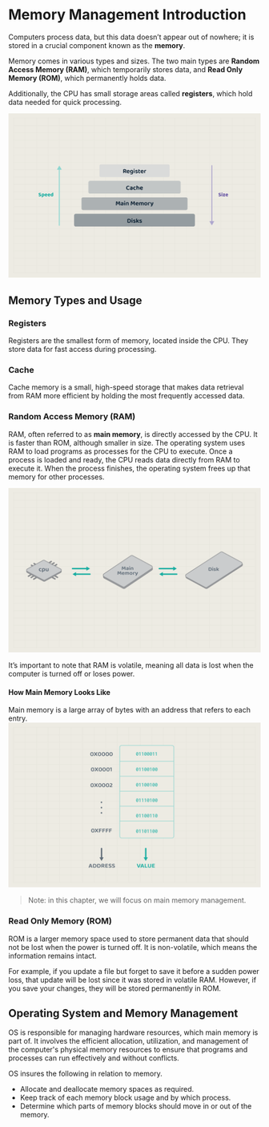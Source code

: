 # Memory Management Introduction

Computers process data, but this data doesn’t appear out of nowhere; it is stored in a crucial component known as the **memory**. 

Memory comes in various types and sizes. The two main types are **Random Access Memory (RAM)**, which temporarily stores data, and **Read Only Memory (ROM)**, which permanently holds data. 

Additionally, the CPU has small storage areas called **registers**, which hold data needed for quick processing.

![Computer Memories](./images/01-computer-memories.png)

## Memory Types and Usage

### Registers
Registers are the smallest form of memory, located inside the CPU. They store data for fast access during processing.

### Cache
Cache memory is a small, high-speed storage that makes data retrieval from RAM more efficient by holding the most frequently accessed data.

### Random Access Memory (RAM)
RAM, often referred to as **main memory**, is directly accessed by the CPU. It is faster than ROM, although smaller in size. The operating system uses RAM to load programs as processes for the CPU to execute. Once a process is loaded and ready, the CPU reads data directly from RAM to execute it. When the process finishes, the operating system frees up that memory for other processes.

![CPU and Main Memory Communication](./images/02.cpu-and-memory.png)

It’s important to note that RAM is volatile, meaning all data is lost when the computer is turned off or loses power.

#### How Main Memory Looks Like
Main memory is a large array of bytes with an address that refers to each entry.
![Main Memory](./images/03.main-memory.png)


> Note: in this chapter, we will focus on main memory management.

### Read Only Memory (ROM)
ROM is a larger memory space used to store permanent data that should not be lost when the power is turned off. It is non-volatile, which means the information remains intact.

For example, if you update a file but forget to save it before a sudden power loss, that update will be lost since it was stored in volatile RAM. However, if you save your changes, they will be stored permanently in ROM.




## Operating System and Memory Management
OS is responsible for managing hardware resources, which main memory is part of. It involves the efficient allocation, utilization, and management of the computer's physical memory resources to ensure that programs and processes can run effectively and without conflicts.

OS insures the following in relation to memory. 
- Allocate and deallocate memory spaces as required. 
- Keep track of each memory block usage and by which process.
- Determine which parts of memory blocks should move in or out of the memory. 